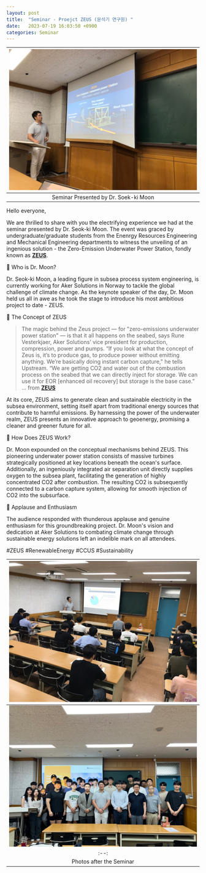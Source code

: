 ```yaml
---
layout: post
title:  "Seminar - Proejct ZEUS (문석기 연구원) "
date:   2023-07-19 16:03:50 +0900
categories: Seminar
---
```


| ![Seminar_photo.jpg](https://github.com/Inha-ERE/cure.github.io/blob/main/_images/CCS_Seminar_2.jpg?raw=true) | 
|:--:| 
| Seminar Presented by Dr. Soek-ki Moon |

Hello everyone,

We are thrilled to share with you the electrifying experience we had at the seminar presented by Dr. Seok-ki Moon. The event was graced by undergraduate/graduate students from the Enenrgy Resources Engineering and Mechanical Engineering departments to witness the unveiling of an ingenious solution - the Zero-Emission Underwater Power Station, fondly known as [**ZEUS**](https://www.upstreamonline.com/focus/zeus-to-take-gas-to-power-technology-to-poseidons-realm/2-1-1201911).

🌟 Who is Dr. Moon?

Dr. Seok-ki Moon, a leading figure in subsea process system engineering, is currently working for Aker Solutions in Norway to tackle the global challenge of climate change. As the keynote speaker of the day, Dr. Moon held us all in awe as he took the stage to introduce his most ambitious project to date - ZEUS.

🌊 The Concept of ZEUS

> The magic behind the Zeus project — for "zero-emissions underwater power station" — is that it all happens on the seabed, says Rune Vesterkjaer, Aker Solutions’ vice president for production, compression, power and pumps. 
> “If you look at what the concept of Zeus is, it’s to produce gas, to produce power without emitting anything. We’re basically doing instant carbon capture," he tells Upstream. 
> “We are getting CO2 and water out of the combustion process on the seabed that we can directly inject for storage. We can use it for EOR [enhanced oil recovery] but storage is the base case.” \
> ... from [**ZEUS**](https://www.upstreamonline.com/focus/zeus-to-take-gas-to-power-technology-to-poseidons-realm/2-1-1201911)

At its core, ZEUS aims to generate clean and sustainable electricity in the subsea environment, setting itself apart from traditional energy sources that contribute to harmful emissions. By harnessing the power of the underwater realm, ZEUS presents an innovative approach to geoenergy, promising a cleaner and greener future for all.


🔬 How Does ZEUS Work?

Dr. Moon expounded on the conceptual mechanisms behind ZEUS. This pioneering underwater power station consists of massive turbines strategically positioned at key locations beneath the ocean's surface. Additionally, an ingeniously integrated air separation unit directly supplies oxygen to the subsea plant, facilitating the generation of highly concentrated CO2 after combustion. The resulting CO2 is subsequently connected to a carbon capture system, allowing for smooth injection of CO2 into the subsurface.


👏 Applause and Enthusiasm

The audience responded with thunderous applause and genuine enthusiasm for this groundbreaking project. Dr. Moon's vision and dedication at Aker Solutions to combating climate change through sustainable energy solutions left an indelible mark on all attendees.

#ZEUS #RenewableEnergy #CCUS #Sustainability

| ![Seminar_photo.jpg](https://github.com/Inha-ERE/cure.github.io/blob/main/_images/CCS_Seminar_1.jpg?raw=true) | 
|:--:| 
| ![Seminar_photo.jpg](https://github.com/Inha-ERE/cure.github.io/blob/main/_images/CCS_Seminar_3.jpg?raw=true) |
|:--:| 
| Photos after the Seminar |

